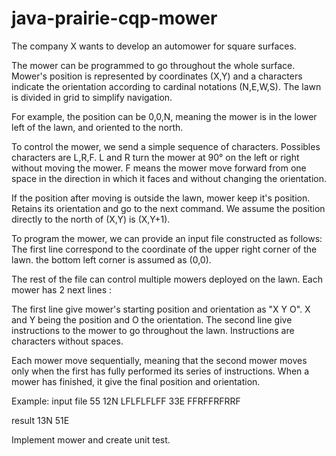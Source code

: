 # java-prairie-cqp-mower

The company X wants to develop an auto­mower for square surfaces.

The mower can be programmed to go throughout the whole surface.
Mower's position is represented by coordinates (X,Y) and a characters indicate the orientation according to cardinal notations (N,E,W,S).
The lawn is divided in grid to simplify navigation.

For example, the position can be 0,0,N, meaning the mower is in the lower left of the lawn, and oriented to the north.

To control the mower, we send a simple sequence of characters.
Possibles characters are L,R,F. L and R turn the mower at 90° on the left or right without moving the mower.
F means the mower move forward from one space in the direction in which it faces and without changing the orientation.

If the position after moving is outside the lawn, mower keep it's position. Retains its orientation and go to the next command.
We assume the position directly to the north of (X,Y) is (X,Y+1).

To program the mower, we can provide an input file constructed as follows:
The first line correspond to the coordinate of the upper right corner of the lawn. the bottom left corner is assumed as (0,0).

The rest of the file can control multiple mowers deployed on the lawn. Each mower has 2 next lines :

The first line give mower's starting position and orientation as "X Y O". X and Y being the position and O the orientation.
The second line give instructions to the mower to go throughout the lawn. Instructions are characters without spaces.

Each mower move sequentially, meaning that the second mower moves only when the first has fully performed its series of instructions.
When a mower has finished, it give the final position and orientation.

Example:
input file
55
12N
LFLFLFLFF
33E
FFRFFRFRRF

result
13N 51E

Implement mower and create unit test.
